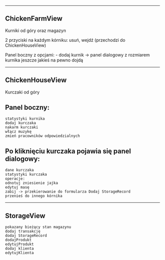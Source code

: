 ---------------
ChickenFarmView
---------------

Kurniki od góry oraz magazyn

2 przyciski na każdym kórniku: usuń, wejdź (przechodzi do ChickenHouseView)

Panel boczny z opcjami:
    -
    dodaj kurnik -> panel dialogowy z rozmiarem kurnika
    jeszcze jakieś na pewno dojdą

----------------
ChickenHouseView
----------------

Kurczaki od góry

Panel boczny:
-
    statystyki kurnika
    dodaj kurczaka
    nakarm kurczaki
    włącz muzykę
    zmień pracowników odpowiedzialnych
Po kliknięciu kurczaka pojawia się panel dialogowy:
-
    dane kurczaka
    statystyki kurczaka
    operacje:
    odnotuj zniesienie jajka
    edytuj masę
    zabij -> przekierowanie do formularza Dodaj StorageRecord
    przenieś do innego kórnika
-----------
StorageView
-----------
    pokazany bieżący stan magazynu
    dodaj transakcję
    dodaj StorageRecord
    dodajProdukt
    edytujProdukt
    dodaj klienta
    edytujKlienta
